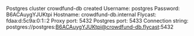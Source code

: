 Postgres cluster crowdfund-db created
  Username:    postgres
  Password:    B6ACAuygYJUKtpi
  Hostname:    crowdfund-db.internal
  Flycast:     fdaa:d:5c9a:0:1::2
  Proxy port:  5432
  Postgres port:  5433
  Connection string: postgres://postgres:B6ACAuygYJUKtpi@crowdfund-db.flycast:5432